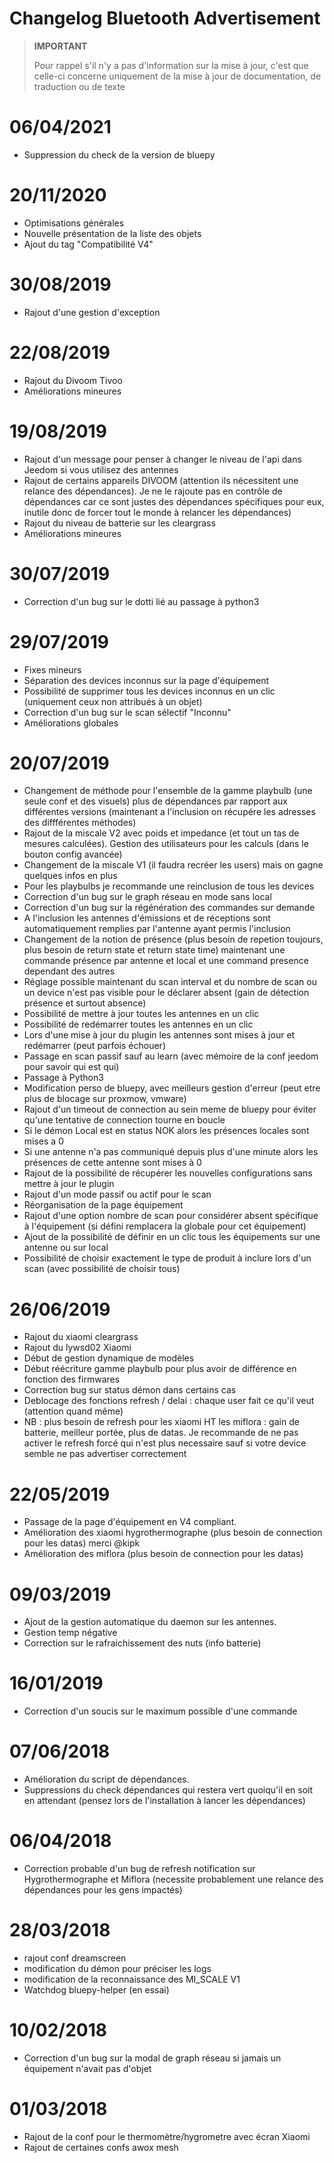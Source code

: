 # Changelog Bluetooth Advertisement

>**IMPORTANT**
>
>Pour rappel s'il n'y a pas d'information sur la mise à jour, c'est que celle-ci concerne uniquement de la mise à jour de documentation, de traduction ou de texte

# 06/04/2021

- Suppression du check de la version de bluepy

# 20/11/2020

- Optimisations générales
- Nouvelle présentation de la liste des objets
- Ajout du tag "Compatibilité V4"

# 30/08/2019
- Rajout d'une gestion d'exception

# 22/08/2019
- Rajout du Divoom Tivoo
- Améliorations mineures

# 19/08/2019
- Rajout d'un message pour penser à changer le niveau de l'api dans Jeedom si vous utilisez des antennes
- Rajout de certains appareils DIVOOM (attention ils nécessitent une relance des dépendances). Je ne le rajoute pas en contrôle de dépendances car ce sont justes des dépendances spécifiques pour eux, inutile donc de forcer tout le monde à relancer les dépendances)
- Rajout du niveau de batterie sur les cleargrass
- Améliorations mineures

# 30/07/2019
- Correction d'un bug sur le dotti lié au passage à python3

# 29/07/2019
- Fixes mineurs
- Séparation des devices inconnus sur la page d'équipement
- Possibilité de supprimer tous les devices inconnus en un clic (uniquement ceux non attribués à un objet)
- Correction d'un bug sur le scan sélectif "Inconnu"
- Améliorations globales

# 20/07/2019
- Changement de méthode pour l'ensemble de la gamme playbulb (une seule conf et des visuels) plus de dépendances par rapport aux différentes versions (maintenant a l'inclusion on récupére les adresses des diffférentes méthodes)
- Rajout de la miscale V2 avec poids et impedance (et tout un tas de mesures calculées). Gestion des utilisateurs pour les calculs (dans le bouton config avancée)
- Changement de la miscale V1 (il faudra recréer les users) mais on gagne quelques infos en plus
- Pour les playbulbs je recommande une reinclusion de tous les devices
- Correction d'un bug sur le graph réseau en mode sans local
- Correction d'un bug sur la régénération des commandes sur demande
- A l'inclusion les antennes d'émissions et de réceptions sont automatiquement remplies par l'antenne ayant permis l'inclusion
- Changement de la notion de présence (plus besoin de repetion toujours, plus besoin de return state et return state time) maintenant une commande présence par antenne et local et une command presence dependant des autres
- Réglage possible maintenant du scan interval et du nombre de scan ou un device n'est pas visible pour le déclarer absent (gain de détection présence et surtout absence)
- Possibilité de mettre à jour toutes les antennes en un clic
- Possibilité de redémarrer toutes les antennes en un clic
- Lors d'une mise à jour du plugin les antennes sont mises à jour et redémarrer (peut parfois échouer)
- Passage en scan passif sauf au learn (avec mémoire de la conf jeedom pour savoir qui est qui)
- Passage à Python3
- Modification perso de bluepy, avec meilleurs gestion d'erreur (peut etre plus de blocage sur proxmow, vmware)
- Rajout d'un timeout de connection au sein meme de bluepy pour éviter qu'une tentative de connection tourne en boucle
- Si le démon Local est en status NOK alors les présences locales sont mises a 0
- Si une antenne n'a pas communiqué depuis plus d'une minute alors les présences de cette antenne sont mises à 0
- Rajout de la possibilité de récupérer les nouvelles configurations sans mettre à jour le plugin
- Rajout d'un mode passif ou actif pour le scan
- Réorganisation de la page équipement
- Rajout d'une option nombre de scan pour considérer absent spécifique à l'équipement (si défini remplacera la globale pour cet équipement)
- Ajout de la possibilité de définir en un clic tous les équipements sur une antenne ou sur local
- Possibilité de choisir exactement le type de produit à inclure lors d'un scan (avec possibilité de choisir tous)

# 26/06/2019
- Rajout du xiaomi cleargrass
- Rajout du lywsd02 Xiaomi
- Début de gestion dynamique de modèles
- Début réécriture gamme playbulb pour plus avoir de différence en fonction des firmwares
- Correction bug sur status démon dans certains cas
- Deblocage des fonctions refresh / delai : chaque user fait ce qu'il veut (attention quand même)
- NB : plus besoin de refresh pour les xiaomi HT les miflora : gain de batterie, meilleur portée, plus de datas. Je recommande de ne pas activer le refresh forcé qui n'est plus necessaire sauf si votre device semble ne pas advertiser correctement

# 22/05/2019

- Passage de la page d'équipement en V4 compliant.
- Amélioration des xiaomi hygrothermographe (plus besoin de connection pour les datas) merci @kipk
- Amélioration des miflora (plus besoin de connection pour les datas)

# 09/03/2019

- Ajout de la gestion automatique du daemon sur les antennes.
- Gestion temp négative
- Correction sur le rafraichissement des nuts (info batterie)

# 16/01/2019

- Correction d'un soucis sur le maximum possible d'une commande

# 07/06/2018

- Amélioration du script de dépendances.
- Suppressions du check dépendances qui restera vert quoiqu'il en soit en attendant (pensez lors de l'installation à lancer les dépendances)

# 06/04/2018

- Correction probable d'un bug de refresh notification sur Hygrothermographe et Miflora (necessite probablement une relance des dépendances pour les gens impactés)

# 28/03/2018

- rajout conf dreamscreen
- modification du démon pour préciser les logs
- modification de la reconnaissance des MI_SCALE V1
- Watchdog bluepy-helper (en essai)

# 10/02/2018

- Correction d'un bug sur la modal de graph réseau si jamais un équipement n'avait pas d'objet

# 01/03/2018

- Rajout de la conf pour le thermomètre/hygrometre avec écran Xiaomi
- Rajout de certaines confs awox mesh

